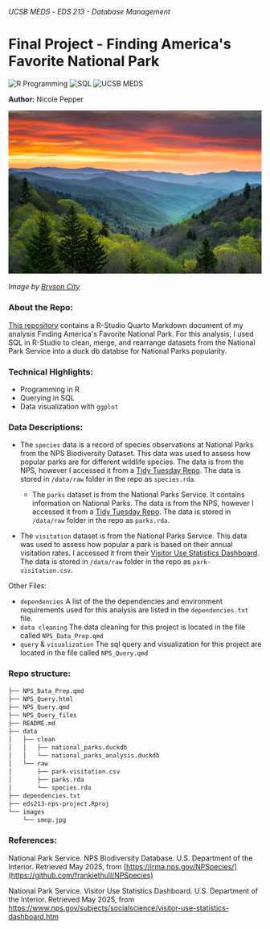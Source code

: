*UCSB MEDS* - *EDS 213 - Database Management*


# Final Project - Finding America's Favorite National Park

![R Programming](https://img.shields.io/badge/R_Programming-cornflowerblue?style=for-the-badge&logo=R) ![SQL](https://img.shields.io/badge/SQL-purple?style=for-the-badge)  ![UCSB MEDS](https://img.shields.io/badge/UCSB%20MEDS-blue?style=for-the-badge) 

**Author:** Nicole Pepper

<div style="text-align: left;">
  <img src="https://github.com/nicolelpepper/eds213-nps-project/blob/main/images/smnp.jpg" alt="Image" width="900">

*Image by [Bryson City]([https://unsplash.com/photos/aerial-photography-of-white-frames-on-top-of-water-eUfnha6ev9g](https://www.google.com/url?sa=i&url=https%3A%2F%2Fwww.explorebrysoncity.com%2Fthings-to-do%2Fgreat-smoky-mountains-national-park%2F&psig=AOvVaw3q7BvdR_njsJ5BcTdUlWuo&ust=1747442266861000&source=images&cd=vfe&opi=89978449&ved=0CBQQjRxqFwoTCLC6mO7fpo0DFQAAAAAdAAAAABAE))*

### About the Repo:

[This repository](https://github.com/nicolelpepper/eds213-nps-project) contains a R-Studio Quarto Markdown document of my analysis Finding America's Favorite National Park. For this analysis, I used SQL in R-Studio to clean, merge, and rearrange datasets from the National Park Service into a duck db databse for National Parks popularity.

### Technical Highlights:
- Programming in R
-  Querying in SQL
- Data visualization with `ggplot`

### Data Descriptions:

- The `species` data is a record of species observations at National Parks from the NPS Biodiversity Dataset. This data was used to assess how popular parks are for different wildlife species. The data is from the NPS, however I accessed it from a [Tidy Tuesday Repo](https://github.com/frankiethull/NPSpecies). The data is stored in `/data/raw` folder in the repo as `species.rda`.
  
  - The `parks` dataset is from the National Parks Service. It contains information on National Parks. The data is from the NPS, however I accessed it from a [Tidy Tuesday Repo](https://github.com/frankiethull/NPSpecies). The data is stored in `/data/raw` folder in the repo as `parks.rda`.
    
- The `visitation` dataset is from the National Parks Service. This data was used to assess how popular a park is based on their annual visitation rates. I accessed it from their [Visitor Use Statistics Dashboard](https://www.nps.gov/subjects/socialscience/visitor-use-statistics-dashboard.htm). The data is stored in `/data/raw` folder in the repo as `park-visitation.csv`.

Other Files:
- `dependencies` A list of the the dependencies and environment requirements used for this analysis are listed in the `dependencies.txt` file.
- `data cleaning` The data cleaning for this project is located in the file called `NPS_Data_Prep.qmd`
- `query` & `visualization` The sql query and visualization for this project are located in the file called `NPS_Query.qmd`

### Repo structure:

```
├── NPS_Data_Prep.qmd
├── NPS_Query.html
├── NPS_Query.qmd
├── NPS_Query_files
├── README.md
├── data
│   ├── clean
│   │   ├── national_parks.duckdb
│   │   └── national_parks_analysis.duckdb
│   └── raw
│       ├── park-visitation.csv
│       ├── parks.rda
│       └── species.rda
├── dependencies.txt
├── eds213-nps-project.Rproj
└── images
    └── smnp.jpg
```

### References:
National Park Service. NPS Biodiversity Database. U.S. Department of the Interior. Retrieved May 2025, from [https://irma.nps.gov/NPSpecies/](https://github.com/frankiethull/NPSpecies)

National Park Service. Visitor Use Statistics Dashboard. U.S. Department of the Interior. Retrieved May 2025, from https://www.nps.gov/subjects/socialscience/visitor-use-statistics-dashboard.htm

